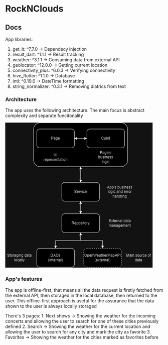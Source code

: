 # RockNClouds

## Docs

App libraries: 
1. get_it: ^7.7.0 -> Dependecy injection
2. result_dart: ^1.1.1 -> Result tracking
3. weather: ^3.1.1 -> Consuming data from external API
4. geolocator: ^12.0.0 -> Getting current location
5. connectivity_plus: ^6.0.3 -> Verifying connectivity
6. hive_flutter: ^1.1.0 -> Database 
7. intl: ^0.19.0 -> DateTime formatting
9. string_normalizer: ^0.3.1 -> Removing diatrics from text

### Architecture
The app uses the following architecture.
The main focus is abstract complexity and separate funcitonality

![App architecture](RockNCloudAppArch.png)

### App's features
The app is offline-first, that means all the data request is firstly fetched from the external API, then storaged in the local database, then returned to the user. 
This offline-first approach is useful for the assurance that the data shown to the user is always locally storaged 

There's 3 pages:
    1. Next shows -> Showing the weather for the incoming concerts and allowing the user to search for one of these cities previously defined
    2. Search -> Showing the weather for the current location and allowing the user to search for any city and mark the city as favorite 
    3. Favorites -> Showing the weather for the cities marked as favorites before

